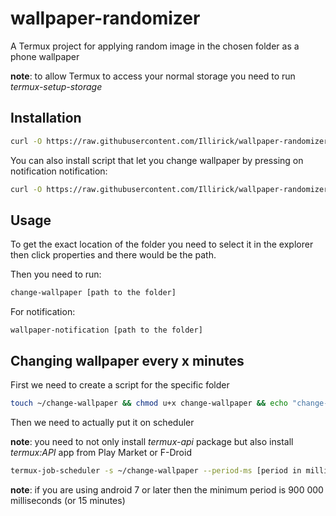 # wallpaper-randomizer

A Termux project for applying random image in the chosen folder as a phone wallpaper

**note**: to allow Termux to access your normal storage you need to run *termux-setup-storage*

## Installation

```bash
curl -O https://raw.githubusercontent.com/Illirick/wallpaper-randomizer/main/change-wallpaper && chmod u+x change-wallpaper && mv change-wallpaper $PREFIX/bin/
```

You can also install script that let you change wallpaper by pressing on notification notification:

```bash
curl -O https://raw.githubusercontent.com/Illirick/wallpaper-randomizer/main/wallpaper-notification && chmod u+x wallpaper-notification && mv wallpaper-notification $PREFIX/bin/
```

## Usage

To get the exact location of the folder you need to select it in the explorer then click properties and there would be the path.

Then you need to run:

```bash
change-wallpaper [path to the folder]
```

For notification:

```
wallpaper-notification [path to the folder]
```

## Changing wallpaper every x minutes

First we need to create a script for the specific folder

```bash
touch ~/change-wallpaper && chmod u+x change-wallpaper && echo "change-wallpaper [your folder]" > ~/change-wallpaper
```

Then we need to actually put it on scheduler

**note**: you need to not only install *termux-api* package but also install *termux:API* app from Play Market or F-Droid

```bash
termux-job-scheduler -s ~/change-wallpaper --period-ms [period in milliseconds] --persistent true
```

**note**: if you are using android 7 or later then the minimum period is 900 000 milliseconds (or 15 minutes)
